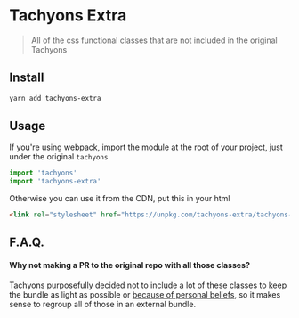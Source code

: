 # Tachyons Extra

> All of the css functional classes that are not included in the original Tachyons

## Install

```sh
yarn add tachyons-extra
```

## Usage

If you're using webpack, import the module at the root of your project, just under the original `tachyons`

```js
import 'tachyons'
import 'tachyons-extra'
```

Otherwise you can use it from the CDN, put this in your html

```html
<link rel="stylesheet" href="https://unpkg.com/tachyons-extra/tachyons-extra.css">
```

## F.A.Q.

#### Why not making a PR to the original repo with all those classes?

Tachyons purposefully decided not to include a lot of these classes to keep the bundle as light as possible or [because of personal beliefs](https://github.com/tachyons-css/tachyons/issues/265), so it makes sense to regroup all of those in an external bundle.
